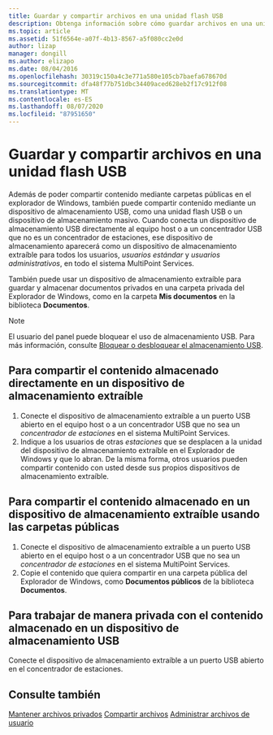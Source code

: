 ```yaml
---
title: Guardar y compartir archivos en una unidad flash USB
description: Obtenga información sobre cómo guardar archivos en una unidad flash USB en Multipoint Services
ms.topic: article
ms.assetid: 51f6564e-a07f-4b13-8567-a5f080cc2e0d
author: lizap
manager: dongill
ms.author: elizapo
ms.date: 08/04/2016
ms.openlocfilehash: 30319c150a4c3e771a580e105cb7baefa678670d
ms.sourcegitcommit: dfa48f77b751dbc34409aced628eb2f17c912f08
ms.translationtype: MT
ms.contentlocale: es-ES
ms.lasthandoff: 08/07/2020
ms.locfileid: "87951650"
---
```

# <a name="save-and-share-files-on-a-usb-flash-drive"></a>Guardar y compartir archivos en una unidad flash USB
Además de poder compartir contenido mediante carpetas públicas en el explorador de Windows, también puede compartir contenido mediante un dispositivo de almacenamiento USB, como una unidad flash USB o un dispositivo de almacenamiento masivo. Cuando conecta un dispositivo de almacenamiento USB directamente al equipo host o a un concentrador USB que no es un concentrador de estaciones, ese dispositivo de almacenamiento aparecerá como un dispositivo de almacenamiento extraíble para todos los usuarios, *usuarios estándar* y *usuarios administrativos*, en todo el sistema MultiPoint Services.

También puede usar un dispositivo de almacenamiento extraíble para guardar y almacenar documentos privados en una carpeta privada del Explorador de Windows, como en la carpeta **Mis documentos** en la biblioteca **Documentos**.

 > [!NOTE]
 > El usuario del panel puede bloquear el uso de almacenamiento USB. Para más información, consulte [Bloquear o desbloquear el almacenamiento USB](Block-or-Unblock-USB-Storage.md).

## <a name="to-share-content-that-is-stored-directly-on-a-removable-storage-device"></a>Para compartir el contenido almacenado directamente en un dispositivo de almacenamiento extraíble

1.  Conecte el dispositivo de almacenamiento extraíble a un puerto USB abierto en el equipo host o a un concentrador USB que no sea un *concentrador de estaciones* en el sistema MultiPoint Services.
2.  Indique a los usuarios de otras *estaciones* que se desplacen a la unidad del dispositivo de almacenamiento extraíble en el Explorador de Windows y que lo abran. De la misma forma, otros usuarios pueden compartir contenido con usted desde sus propios dispositivos de almacenamiento extraíble.

## <a name="to-share-content-that-is-stored-on-a-removable-storage-device-by-using-public-folders"></a>Para compartir el contenido almacenado en un dispositivo de almacenamiento extraíble usando las carpetas públicas

1.  Conecte el dispositivo de almacenamiento extraíble a un puerto USB abierto en el equipo host o a un concentrador USB que no sea un *concentrador de estaciones* en el sistema MultiPoint Services.
2.  Copie el contenido que quiera compartir en una carpeta pública del Explorador de Windows, como **Documentos públicos** de la biblioteca **Documentos**.

## <a name="to-privately-work-with-content-that-is-stored-on-a-usb-storage-device"></a>Para trabajar de manera privada con el contenido almacenado en un dispositivo de almacenamiento USB

Conecte el dispositivo de almacenamiento extraíble a un puerto USB abierto en el concentrador de estaciones.

## <a name="see-also"></a>Consulte también
[Mantener archivos privados](Keep-Files-Private.md) 
 [Compartir archivos](Share-Files.md) 
 [Administrar archivos de usuario](Manage-User-Files.md)